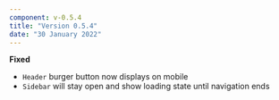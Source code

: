 ```yaml
---
component: v-0.5.4
title: "Version 0.5.4"
date: "30 January 2022"
---
```


**Fixed**

- `Header` burger button now displays on mobile
- `Sidebar` will stay open and show loading state until navigation ends
